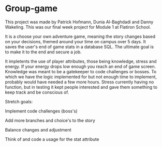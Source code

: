 # Group-game

This project was made by Patrick Hofmann, Dunia Al-Baghdadi and Danny Wakeling. 
This was our final week project for Module 1 at Flatiron School. 

It is a choose your own adventure game, meaning the story changes based on your decisions, themed around your time on campus over 5 days. It saves the user's end of game stats in a database SQL. 
The ultimate goal is to make it to the end and secure a job. 

It impletents the use of player attributes, those being knowledge, stress and energy. If your energy drops low enough you reach an end of game screen. 
Knowledge was meant to be a gatekeeper to code challenges or bosses. To which we have the logic implemented for but not enough time to implement, probably would have needed a few more hours. Stress currently having no function, but in testing it kept people interested and gave them something to keep track and be conscious of. 

Stretch goals:

Implement code challenges (boss's)

Add more branches and choice's to the story

Balance changes and adjustment

Think of and code a usage for the stat attribute

